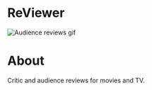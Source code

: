 # ReViewer

![Audience reviews gif](https://camo.githubusercontent.com/a306a95258a745e3a49d347bc4cc772bdffee112/68747470733a2f2f72616368656c2d706f7274666f6c696f2e73332e616d617a6f6e6177732e636f6d2f61756469656e63652d726576696577732d64656d6f2e676966)


# About
Critic and audience reviews for movies and TV.
